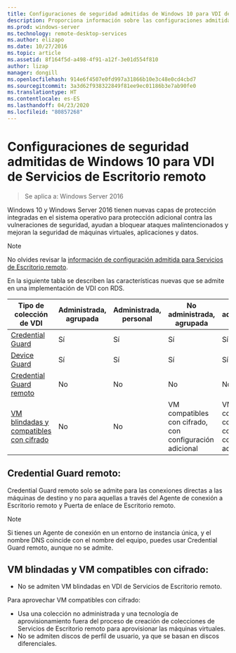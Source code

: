 ```yaml
---
title: Configuraciones de seguridad admitidas de Windows 10 para VDI de Servicios de Escritorio remoto
description: Proporciona información sobre las configuraciones admitidas para VDI de Windows 10 con RDS en Windows Server 2016.
ms.prod: windows-server
ms.technology: remote-desktop-services
ms.author: elizapo
ms.date: 10/27/2016
ms.topic: article
ms.assetid: 8f164f5d-a498-4f91-a12f-3e01d554f810
author: lizap
manager: dongill
ms.openlocfilehash: 914e6f4507e0fd997a31866b10e3c48e0cd4cbd7
ms.sourcegitcommit: 3a3d62f938322849f81ee9ec01186b3e7ab90fe0
ms.translationtype: HT
ms.contentlocale: es-ES
ms.lasthandoff: 04/23/2020
ms.locfileid: "80857268"
---
```

# <a name="supported-windows-10-security-configurations-for-remote-desktop-services-vdi"></a>Configuraciones de seguridad admitidas de Windows 10 para VDI de Servicios de Escritorio remoto

> Se aplica a: Windows Server 2016

Windows 10 y Windows Server 2016 tienen nuevas capas de protección integradas en el sistema operativo para protección adicional contra las vulneraciones de seguridad, ayudan a bloquear ataques malintencionados y mejoran la seguridad de máquinas virtuales, aplicaciones y datos.

> [!NOTE]
> No olvides revisar la [información de configuración admitida para Servicios de Escritorio remoto](rds-supported-config.md).

En la siguiente tabla se describen las características nuevas que se admite en una implementación de VDI con RDS.

|  Tipo de colección de VDI               |  Administrada, agrupada |  Administrada, personal |  No administrada, agrupada                                     |  No administrada, personal                                    |
|-------------------------------------|------------------|--------------------|--------------------------------------------------------|--------------------------------------------------------|
| [Credential Guard](https://technet.microsoft.com/itpro/windows/keep-secure/credential-guard)                    | Sí              | Sí                | Sí                                                    | Sí                                                    |
| [Device Guard](https://technet.microsoft.com/itpro/windows/keep-secure/device-guard-deployment-guide)                        | Sí              | Sí                | Sí                                                    | Sí                                                    |
| [Credential Guard remoto](https://technet.microsoft.com/itpro/windows/keep-secure/remote-credential-guard)             | No               | No                 | No                                                     | No                                                     |
| [VM blindadas y compatibles con cifrado](../../security/guarded-fabric-shielded-vm/guarded-fabric-and-shielded-vms.md) | No               | No                 | VM compatibles con cifrado, con configuración adicional | VM compatibles con cifrado, con configuración adicional |

## <a name="remote-credential-guard"></a>Credential Guard remoto:

Credential Guard remoto solo se admite para las conexiones directas a las máquinas de destino y no para aquellas a través del Agente de conexión a Escritorio remoto y Puerta de enlace de Escritorio remoto.
> [!NOTE]
> Si tienes un Agente de conexión en un entorno de instancia única, y el nombre DNS coincide con el nombre del equipo, puedes usar Credential Guard remoto, aunque no se admite.

## <a name="shielded-vms-and-encryption-supported-vms"></a>VM blindadas y VM compatibles con cifrado: 

- No se admiten VM blindadas en VDI de Servicios de Escritorio remoto. 

Para aprovechar VM compatibles con cifrado:
- Usa una colección no administrada y una tecnología de aprovisionamiento fuera del proceso de creación de colecciones de Servicios de Escritorio remoto para aprovisionar las máquinas virtuales. 
- No se admiten discos de perfil de usuario, ya que se basan en discos diferenciales. 

